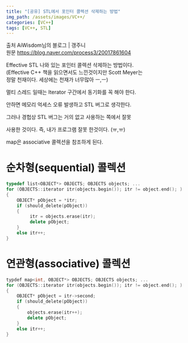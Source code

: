 ```yaml
---
title: "[공유] STL에서 포인터 콜렉션 삭제하는 방법"
img_path: /assets/images/VC++/
categories: [VC++]
tags: [VC++, STL]
---
```


출처 AiWisdom님의 블로그 | 갱주니\
원문 https://blog.naver.com/process3/20017861604

Effective STL 나와 있는 포인터 콜렉션 삭제하는 방법이다.\
(Effective C++ 책을 읽으면서도 느낀것이지만 Scott Meyer는\
정말 천재이다. 세상에는 천재가 너무많아 ㅡ,ㅡ)
 

멀티 스레드 일때는 Iterator 구간에서 동기화를 꼭 해야 한다.

안하면 메모리 억세스 오류 발생하고 STL 버그로 생각한다.

그러나 경헙상 STL 버그는 거의  없고 사용하는 쪽에서 잘못

사용한 것이다. 즉, 내가 프로그램 잘못 한것이다. (ㅠ,ㅠ)

 

map은  associative 콜렉션을 참조하게 된다.

# 순차형(sequential) 콜렉션

```cpp
typedef list<OBJECT*> OBJECTS; OBJECTS objects; ...
for (OBJECTS::iterator itr(objects.begin()); itr != object.end(); )
{
    OBJECT* pObject = *itr;
    if (should_delete(pObject))
    {
         itr = objects.erase(itr);
         delete pObject;
    }
    else itr++;
}
```

# 연관형(associative) 콜렉션
```cpp
typdef map<int, OBJECT*> OBJECTS; OBJECTS objects; ...
for (OBJECTS::iterator itr(objects.begin()); itr != object.end(); )
{
    OBJECT* pObject = itr->second;
    if (should_delete(pObject))
    {
        objects.erase(itr++);
        delete pObject;
    }
    else itr++;
}
```